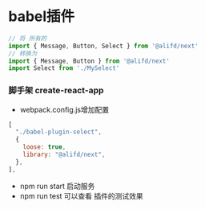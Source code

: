 # babel插件
```jsx
// 将 所有的
import { Message, Button, Select } from '@alifd/next' 
// 转换为 
import { Message, Button } from '@alifd/next' 
import Select from './MySelect'
```

### 脚手架 create-react-app
- webpack.config.js增加配置 
```js
[
  "./babel-plugin-select",
  {
    loose: true,
    library: "@alifd/next",
  },
],
```

- npm run start 启动服务
- npm run test 可以查看 插件的测试效果
